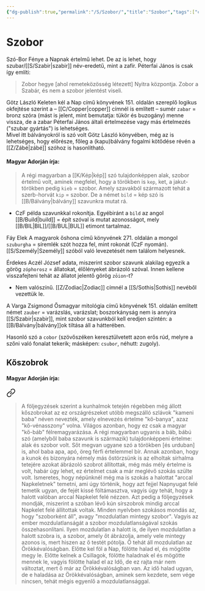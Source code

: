 ```yaml
---
{"dg-publish":true,"permalink":"/S/Szobor/","title":"Szobor","tags":["containstransclusions"],"created":"2025-03-24T13:05","updated":"2025-03-25T18:32"}
---
```



# Szobor

Szó-Bor Fénye a Napnak értelmű lehet. De az is lehet, hogy szubar/[[S/Szabir\|szabir]] név-eredetű, mint a zafír. Péterfai János is csak így említi:  
> Zobor hegye \[ahol remeteközösség létezett\] Nyitra központja. Zobor a Szabár, és nem a szobor jelentést viseli.  

Götz László Keleten kél a Nap című könyvének 151. oldalán szereplő logikus okfejtése szerint a – [[C/Copper\|copper]] címnél is említett – sumér `zabar` = bronz szóra (mást is jelent, mint bemutatja: tükör és buzogány) menne vissza, de a zabar Péterfai János általi értelmezése vagy más értelmezés ("szubar gyártás") is lehetséges.  
Mivel itt bálványokról is szó volt Götz László könyvében, még az is lehetséges, hogy előrésze, főleg a (kapu)bálvány fogalmi kötődése révén a [[Z/Zábé\|zábé]] szóhoz is hasonlítható.  

#### Magyar Adorján írja:  

> A régi magyarban a [[K/Kép\|kép]] szó tulajdonképpen alak, szobor értelmű volt, aminek megfelel, hogy a törökben is `kep`, ket, a jakut-törökben pedig `kieb` = szobor. Amely szavakból származott tehát a szerb-horvát `kip` = szobor. De a német `bild` = kép szó is [[B/Bálvány\|bálvány]] szavunkra mutat rá.  
- CzF példa szavunkkal rokonítja. Egyébiránt a `bild` az angol [[B/Build\|build]] = épít szóval is mutat azonosságot, mely [[B/BIL\|BIL]]/[[B/BUL\|BUL]] etimont tartalmaz.

Fáy Elek A magyarok őshona című könyvének 271. oldalán a mongol `szuburgha` = síremlék szót hozza fel, mint rokonát (CzF nyomán). [[S/Személy\|Személy]] szóból való levezetését nem találom helyesnek.  

Érdekes Aczél József adata, miszerint szobor szavunk alakilag egyezik a görög `zóphorosz` = állatokat, élőlényeket ábrázoló szóval. Innen kellene visszafejteni tehát az állatot jelentő görög `zōion`-t?  
- Nem valószínű. [[Z/Zodiac\|Zodiac]] címnél a [[S/Sothis\|Sothis]] nevéből vezettük le.

A Varga Zsigmond Ősmagyar mitológia című könyvének 151. oldalán említett német `zauber` = varázslás, varázslat; boszorkányság nem is annyira [[S/Szabir\|szabir]], mint szobor szavunkból kell eredjen szintén: a [[B/Bálvány\|bálvány]]ok tiltása áll a hátterében.  

Hasonló szó a `cobor` (szövőszéken keresztülvetett azon erős rúd, melyre a szőni való fonalat tekerik; másképen: `csubor`, néhutt: zugoly).  

## Kőszobrok

#### Magyar Adorján írja:


<div class="transclusion internal-embed is-loaded"><a class="markdown-embed-link" href="/b/bab/#yf6ywn" aria-label="Open link"><svg xmlns="http://www.w3.org/2000/svg" width="24" height="24" viewBox="0 0 24 24" fill="none" stroke="currentColor" stroke-width="2" stroke-linecap="round" stroke-linejoin="round" class="svg-icon lucide-link"><path d="M10 13a5 5 0 0 0 7.54.54l3-3a5 5 0 0 0-7.07-7.07l-1.72 1.71"></path><path d="M14 11a5 5 0 0 0-7.54-.54l-3 3a5 5 0 0 0 7.07 7.07l1.71-1.71"></path></svg></a><div class="markdown-embed">



> A följegyzések szerint a kunhalmok tetején régebben még állott kőszobrokat az ez országrészeket utóbb megszálló szlávok "kameni baba" néven nevezték, amely elnevezés értelme "kő-banya", azaz "kő-vénasszony" volna. Világos azonban, hogy ez csak a magyar "kő-báb" félremagyarázása. A régi magyarban ugyanis a báb, bábú szó (amelyből baba szavunk is származik) tulajdonképpeni értelme: alak és szobor volt. Sőt megvan ugyane szó a törökben \[és urduban\] is, ahol baba apa, apó, öreg férfi értelemmel bír. Annak azonban, hogy a kunok és bizonyára némely más őstörzsünk is az elholtak sírhalma tetejére azokat ábrázoló szobrot állítottak, még más mély értelme is volt, habár úgy lehet, ez értelmet csak a már meglévő szokás szülte volt. Ismeretes, hogy népünknél még ma is szokás a halottat "arccal Napkeletnek" temetni, ami úgy történik, hogy azt fejjel Napnyugat felé temetik ugyan, de fejét kissé föltámasztva, vagyis úgy tehát, hogy a halott valóban arccal Napkelet felé nézzen. Azt pedig a följegyzések mondják, miszerint a szóban lévő kún sírszobrok mindig arccal Napkelet felé állítottak voltak. Minden nyelvben szokásos mondás az, hogy "szoborként áll", avagy "mozdulatlan mintegy szobor". Vagyis az ember mozdulatlanságát a szobor mozdulatlanságával szokás összehasonlítani. Ilyen mozdulatlan a halott is, de ilyen mozdulatlan a halott szobra is, a szobor, amely őt ábrázolja, amely vele mintegy azonos is, mert hiszen az ő testét pótolja. Ö tehát áll mozdulatlan az Örökkévalóságban. Előtte kel föl a Nap, fölötte halad el, és mögötte megy le. Előtte kelnek a Csillagok, fölötte haladnak el és mögötte mennek le, vagyis fölötte halad el az Idő, de ez rajta már nem változtat, mert ő már az Örökkévalóságban van. Az idő halad ugyan, de e haladása az Örökkévalóságban, aminek sem kezdete, sem vége nincsen, tehát mégis egyenlő a mozdulatlansággal. 

</div></div>
